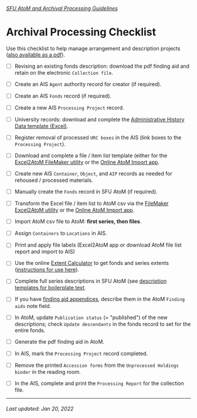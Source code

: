 ###### [SFU AtoM and Archival Processing Guidelines](../README.md)

# Archival Processing Checklist
Use this checklist to help manage arrangement and description projects ([also available as a pdf](../downloads/archival-processing-checklist.pdf)).

- [ ] Revising an existing fonds description: download the pdf finding aid and retain on the electronic `Collection file`.

- [ ] Create an AIS `Agent` authority record for creator (if required).

- [ ] Create an AIS `Fonds` record (if required).

- [ ] Create a new AIS `Processing Project` record.

- [ ] University records: download and complete the [Administrative History Data template (Excel)](../downloads/admin-history-data-template.zip).

- [ ] Register removal of processed `URC boxes` in the AIS (link boxes to the `Processing Project`).

- [ ] Download and complete a file / item list template (either for the [Excel2AtoM FileMaker utility](../downloads/excel2atom-utility.zip) or the [Online AtoM Import app](../downloads/online-atom-import-app.zip).

- [ ] Create new AIS `Container`, `Object`, and `AIP` records as needed for rehoused / processed materials.

- [ ] Manually create the `Fonds` record in SFU AtoM (if required).

- [ ] Transform the Excel file / item list to AtoM csv via the [FileMaker Excel2AtoM utility](excel2atom-utility.md) or the [Online AtoM Import app](online-atom-import-app.md).

- [ ] Import AtoM csv file to AtoM: **first series, then files**.

- [ ] Assign `Containers` to `Locations` in AIS.

- [ ] Print and apply file labels (Excel2AtoM app or download AtoM file list report and import to AIS)

- [ ] Use the online [Extent Calculator](https://sfuarchives.shinyapps.io/extent_calculator/) to get fonds and series extents ([instructions for use here](resources/extent-calculator.md)).

- [ ] Complete full series descriptions in SFU AtoM (see [description templates for boilerplate text](description-template.md).

- [ ] If you have [finding aid appendices](finding-aid-appendices.md), describe them in the AtoM `Finding aids` note field.

- [ ] In AtoM, update `Publication status` (= "published") of the new descriptions; check `Update descendants` in the fonds record to set for the entire fonds.

- [ ] Generate the pdf finding aid in AtoM.

- [ ] In AIS, mark the `Processing Project` record completed.

- [ ] Remove the printed `Accession forms` from the `Unprocessed Holdings binder` in the reading room.

- [ ] In the AIS, complete and print the `Processing Report` for the collection file.

---
###### Last updated: Jan 20, 2022
